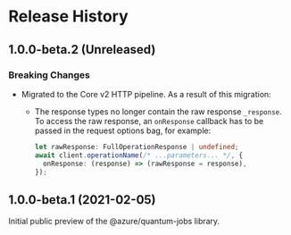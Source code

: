 <!-- dev-tool snippets ignore -->

# Release History

## 1.0.0-beta.2 (Unreleased)

### Breaking Changes

- Migrated to the Core v2 HTTP pipeline. As a result of this migration:

  - The response types no longer contain the raw response `_response`. To access the raw response, an `onResponse` callback has to be passed in the request options bag, for example:

    ```ts
    let rawResponse: FullOperationResponse | undefined;
    await client.operationName(/* ...parameters... */, {
      onResponse: (response) => (rawResponse = response),
    });
    ```

## 1.0.0-beta.1 (2021-02-05)

Initial public preview of the @azure/quantum-jobs library.
